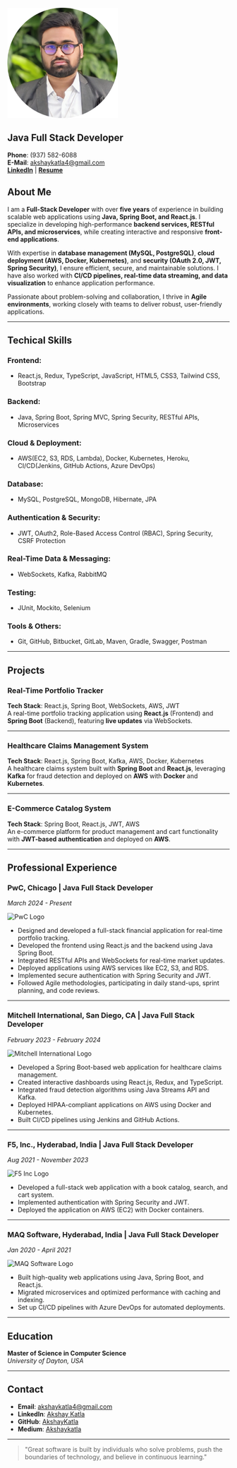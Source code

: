 <p align="left">
   <img src="Akshay_Profile_Pic.png" alt="Akshay Profile Pic" width="250">
 </p>

## Java Full Stack Developer
**Phone**: (937) 582-6088    
**E-Mail**: [akshaykatla4@gmail.com](mailto:akshaykatla4@gmail.com)   
**[LinkedIn](http://linkedin.com/in/akshay0404)** | **[Resume](./Akshay_Katla_Resume.pdf)**


## About Me

I am a **Full-Stack Developer** with over **five years** of experience in building scalable web applications using **Java, Spring Boot, and React.js**. I specialize in developing high-performance **backend services, RESTful APIs, and microservices**, while creating interactive and responsive **front-end applications**.  

With expertise in **database management (MySQL, PostgreSQL)**, **cloud deployment (AWS, Docker, Kubernetes)**, and **security (OAuth 2.0, JWT, Spring Security)**, I ensure efficient, secure, and maintainable solutions. I have also worked with **CI/CD pipelines, real-time data streaming, and data visualization** to enhance application performance.  

Passionate about problem-solving and collaboration, I thrive in **Agile environments**, working closely with teams to deliver robust, user-friendly applications.

---

## Techical Skills

### Frontend:
- React.js, Redux, TypeScript, JavaScript, HTML5, CSS3, Tailwind CSS, Bootstrap

### Backend:
- Java, Spring Boot, Spring MVC, Spring Security, RESTful APIs, Microservices

### Cloud & Deployment:
- AWS(EC2, S3, RDS, Lambda), Docker, Kubernetes, Heroku, CI/CD(Jenkins, GitHub Actions, Azure DevOps)

### Database:
- MySQL, PostgreSQL, MongoDB, Hibernate, JPA

### Authentication & Security:
- JWT, OAuth2, Role-Based Access Control (RBAC), Spring Security, CSRF Protection

### Real-Time Data & Messaging:
- WebSockets, Kafka, RabbitMQ

### Testing:
- JUnit, Mockito, Selenium

### Tools & Others:
- Git, GitHub, Bitbucket, GitLab, Maven, Gradle, Swagger, Postman

---

## Projects

### **Real-Time Portfolio Tracker**   

**Tech Stack**: React.js, Spring Boot, WebSockets, AWS, JWT     
A real-time portfolio tracking application using **React.js** (Frontend) and **Spring Boot** (Backend), featuring **live updates** via WebSockets.

---

### **Healthcare Claims Management System**     

**Tech Stack**: React.js, Spring Boot, Kafka, AWS, Docker, Kubernetes      
A healthcare claims system built with **Spring Boot** and **React.js**, leveraging **Kafka** for fraud detection and deployed on **AWS** with **Docker** and **Kubernetes**.

---

### **E-Commerce Catalog System**     

**Tech Stack**: Spring Boot, React.js, JWT, AWS     
An e-commerce platform for product management and cart functionality with **JWT-based authentication** and deployed on **AWS**.

---

## Professional Experience

### PwC, Chicago | **Java Full Stack Developer**  
*March 2024 - Present*

<p align="left">
  <img src="https://1000logos.net/wp-content/uploads/2021/05/PwC-logo.png" alt="PwC Logo" width="120">
</p>

- Designed and developed a full-stack financial application for real-time portfolio tracking.
- Developed the frontend using React.js and the backend using Java Spring Boot.
- Integrated RESTful APIs and WebSockets for real-time market updates.
- Deployed applications using AWS services like EC2, S3, and RDS.
- Implemented secure authentication with Spring Security and JWT.
- Followed Agile methodologies, participating in daily stand-ups, sprint planning, and code reviews.


---

### Mitchell International, San Diego, CA | **Java Full Stack Developer**  
*February 2023 - February 2024*

<p align="left">
  <img src="https://www.mitchell.com/sites/mitchell/files/2023-10/Mitchell_color-logo%402x-2023.png" alt="Mitchell International Logo" width="120">
</p>

- Developed a Spring Boot-based web application for healthcare claims management.
- Created interactive dashboards using React.js, Redux, and TypeScript.
- Integrated fraud detection algorithms using Java Streams API and Kafka.
- Deployed HIPAA-compliant applications on AWS using Docker and Kubernetes.
- Built CI/CD pipelines using Jenkins and GitHub Actions.
  
---

### F5, Inc., Hyderabad, India | **Java Full Stack Developer**  
*Aug 2021 - November 2023*

<p align="left">
  <img src="https://upload.wikimedia.org/wikipedia/en/thumb/f/f9/F5_Networks_logo.svg/1200px-F5_Networks_logo.svg.png" alt="F5 Inc Logo" width="90">
</p>

- Developed a full-stack web application with a book catalog, search, and cart system.
- Implemented authentication with Spring Security and JWT.
- Deployed the application on AWS (EC2) with Docker containers.

---

### MAQ Software, Hyderabad, India | **Java Full Stack Developer**  
*Jan 2020 - April 2021*

<p align="left">
  <img src="https://encrypted-tbn0.gstatic.com/images?q=tbn:ANd9GcQciG8UVo7mAnqehBrrKriIc2r8-r0rsxzY0w&s" alt="MAQ Software Logo" width="120">
</p>

- Built high-quality web applications using Java, Spring Boot, and React.js.
- Migrated microservices and optimized performance with caching and indexing.
- Set up CI/CD pipelines with Azure DevOps for automated deployments.

---

## Education

**Master of Science in Computer Science**  
*University of Dayton, USA*

---

## Contact

- **Email**: [akshaykatla4@gmail.com](mailto:akshaykatla4@gmail.com)
- **LinkedIn**: [Akshay Katla](http://linkedin.com/in/akshay0404)
- **GitHub**: [AkshayKatla](https://github.com/AkshayKatla)
- **Medium**: [Akshaykatla](https://medium.com/@akshaykatla4)

---

> "Great software is built by individuals who solve problems, push the boundaries of technology, and believe in continuous learning."
